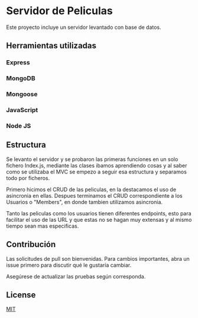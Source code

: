 # Servidor de Peliculas

Este proyecto incluye un servidor levantado con base de datos.

## Herramientas utilizadas

### Express

### MongoDB

### Mongoose

### JavaScript

### Node JS



## Estructura

Se levanto el servidor y se probaron las primeras funciones en un solo fichero Index.js, mediante las clases ibamos aprendiendo cosas y al saber como se utilizaba el MVC se empezo a seguir esa estructura y separamos todo por ficheros.

Primero hicimos el CRUD de las peliculas, en la destacamos el uso de asincronia en ellas.
Despues terminamos el CRUD correspondiente a los Usuarios o "Members", en donde tambien utilizamos asincronia.

Tanto las peliculas como los usuarios tienen diferentes endpoints, esto para facilitar el uso de las URL y que estas no se hagan muy extensas y al mismo tiempo sean mas especificas.

## Contribución

Las solicitudes de pull son bienvenidas. Para cambios importantes, abra un issue primero para discutir qué le gustaría cambiar.

Asegúrese de actualizar las pruebas según corresponda.

## License
[MIT](https://choosealicense.com/licenses/mit/)
